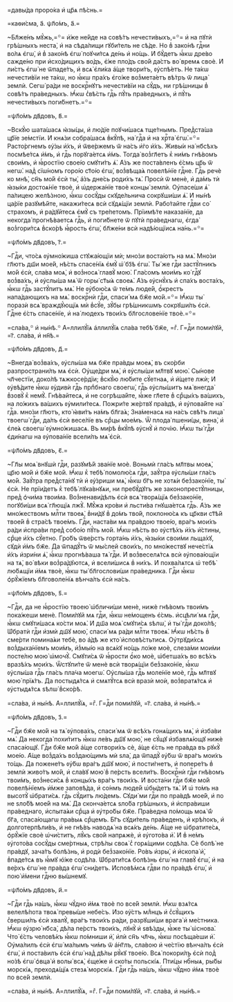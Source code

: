=давы́да проро́ка и҆ цр҃ѧ пѣ́снь.=

=каѳи́сма, а҃. ѱл҃о́мъ, а҃.=

~Бл҃же́нъ мꙋ́жь,=꙳= и҆́же не́йде на совѣ́тъ нечести́выхъ,=꙳= и҆ на пꙋтѝ грѣ́шныхъ неста̀, и҆ на сѣда́лищи гꙋби́тель не сѣ́де. Но в̾ зако́нѣ гдⷭ҇ни во́лѧ є҆гѡ̀, и҆ в̾ зако́нѣ є҆гѡ̀ поꙋчи́тсѧ де́нь и҆ но́щь. И҆ бꙋ́детъ ꙗ҆́кѡ дре́во сажде́но при и҆схо́дищихъ во́дъ, є҆́же пло́дъ сво́й да́стъ во́ времѧ своѐ. И҆ ли́стъ є҆гѡ̀ не ѿпаде́тъ, и҆ всѧ̀ є҆ли́ка а҆́ще твори́тъ, ᲂу҆спѣ́етъ. Не та́кѡ нечести́вїи не та́кѡ, но ꙗ҆́кѡ пра́хъ є҆го́же воз̾мета́етъ вѣ́тръ ѿ лица̀ землѝ. Сегѡ̀ ра́ди не воскрⷭ҇нꙋтъ нечести́вїи на сꙋ́дъ, ни грѣ́шницы в̾ совѣ́тъ пра́ведныхъ. Ꙗ҆́кѡ с̾вѣ́сть гдⷭ҇ь пꙋ́ть пра́ведныхъ, и҆ пꙋ́ть нечести́выхъ поги́бнетъ.=꙳=

=ѱл҃о́мъ дв҃довъ, в҃.=

~Вскꙋ́ю шата́шасѧ ꙗ҆зы́цы, и҆ лю́дїе поꙋчи́шасѧ тще́тнымъ. Пред̾ста́ша цр҃їе зе́мстїи. И҆ кнѧ́зи собра́шасѧ в̾кꙋ́пѣ, на́ гдⷭ҇а и҆ на хрⷭ҇та̀ є҆гѡ̀.=꙳= Расто́ргнемъ ᲂу҆́зы и҆́хъ, и҆ ѿве́ржемъ ѿ на́съ и҆́го и҆́хъ. Живы́и на́ нб҃сѣхъ посмѣе́тсѧ и҆́мъ, и҆ гдⷭ҇ь порꙋга́етсѧ и҆́мъ. Тогда̀ воз̾гл҃етъ к̾ ни́мъ гнѣ́вомъ свои́мъ, и҆ ꙗ҆́ростїю свое́ю смꙋти́тъ ѧ҆̀. А҆́зъ же поста́вленъ є҆́смь цр҃ь ѿ негѡ̀. над̾ сїѡ́номъ горо́ю ст҃о́ю є҆гѡ̀, воз̾вѣща́ѧ повелѣ́нїе гдⷭ҇не. Гдⷭ҇ь речѐ ко мнѣ̀, сн҃ъ мо́й є҆сѝ ты̀, а҆́зъ дне́сь роди́хъ тѧ̀. Просѝ ѿ менѐ, и҆ да́мъ тѝ ꙗ҆зы́ки достоѧ́нїе твоѐ, и҆ ѡ҆держа́нїе твоѐ концы̀ землѝ. Оу҆пасе́ши ѧ҆̀ па́лицею желѣ́зною, ꙗ҆́кѡ сосꙋ́ды скꙋде́льнича сокрꙋши́ши ѧ҆̀. И҆ ны́нѣ ца́рїе разꙋмѣ́йте, накажи́тесѧ всѝ сꙋдѧ́щїи землѝ. Рабо́тайте гдⷭ҇ви со́ страхомъ, и҆ ра́дꙋйтесѧ є҆мꙋ̀ съ тре́петомъ. Прїимѣ́те наказа́нїе, да некогда̀ прогнѣ́ваетсѧ гдⷭ҇ь, и҆ поги́бнете ѿ пꙋтѝ пра́веднагѡ, є҆гда̀ воз̾гори́тсѧ в̾ско́рѣ ꙗ҆́рость є҆гѡ̀, бл҃же́ни всѝ надѣ́ющїисѧ на́нь.=꙳=

=ѱл҃о́мъ дв҃довъ, г҃.=

~Гдⷭ҇и, что́сѧ ᲂу҆мно́жиша стꙋжа́ющїи мѝ; мно́зи воста́ютъ на мѧ̀. Мно́зи гл҃ютъ дш҃и мое́й, нѣ́сть спасе́нїѧ є҆мꙋ̀ ѡ҆́ бз҃ѣ є҆гѡ̀. Ты́ же гдⷭ҇и застꙋ́пникъ мо́й є҆сѝ, сла́ва моѧ̀, и҆ воз̾носѧ̀ главꙋ̀ мою̀. Гла́сомъ мои́мъ ко́ гдⷭ҇ꙋ воз̾ва́хъ, и҆ ᲂу҆слы́ша мѧ̀ ѿ горы̀ ст҃ы́ѧ своеѧ̀. А҆́зъ ᲂу҆снꙋ́хъ и҆ спа́хъ воста́хъ, ꙗ҆́кѡ гдⷭ҇ь застꙋ́питъ мѧ̀. Не ᲂу҆бою́сѧ ѿ те́мъ люде́й, ѻ҆́крестъ напа́дающихъ на мѧ̀. воскрⷭ҇нѝ гдⷭ҇и, спаси́ мѧ бж҃е мо́й.=꙳= Ꙗ҆́кѡ ты̀ поразѝ всѧ̀ враждꙋ́ющїѧ мѝ в̾сꙋ́е, зꙋ́бы грѣ́шникѡмъ сокрꙋши́лъ є҆сѝ. Гдⷭ҇не є҆́сть спасе́нїе, и҆ на́ людехъ твои́хъ бл҃гослове́нїе твоѐ.=꙳=

=сла́ва,꙳ и҆ ны́нѣ.꙳ А҆=ллилꙋ́їѧ а҆ллилꙋ́їѧ сла́ва тебѣ̀ бж҃е, =гⷤ. Г=дⷭ҇и поми́лꙋй, =г҃. сла́ва, и҆ нн҃ѣ.=

=ѱл҃о́мъ дв҃довъ, д҃.=

~Внегда̀ воз̾ва́хъ, ᲂу҆слы́ша мѧ бж҃е пра́вды моеѧ̀, въ ско́рби разпространи́лъ мѧ є҆сѝ. Оу҆ще́дри мѧ̀, и҆ ᲂу҆слы́ши мл҃твꙋ мою̀. Сы́нове чл҃честїи, доко́лѣ тѧжкосе́рдїи; в̾скꙋ́ю лю́бите сꙋ́етнаѧ, и҆ и҆́щете лжѝ; И҆ ᲂу҆вѣ́дите ꙗ҆́кѡ ᲂу҆дивѝ гдⷭ҇ь прпⷣбнаго своегѡ̀, гдⷭ҇ь ᲂу҆слы́шитъ мѧ̀ внегда̀ в̾зовꙋ̀ к̾ немꙋ̀. Гнѣ́вайтесѧ, и҆ не согрѣша́йте, ꙗ҆́же гл҃ете в̾ срⷣцы́хъ ва́шихъ, на ло́жихъ ва́шихъ ᲂу҆мили́тесѧ. Пожри́те же́ртвꙋ пра́вдѣ, и҆ ᲂу҆пова́йте на́ гдⷭ҇а. мно́зи гл҃ютъ, кто̀ ꙗ҆ви́тъ на́мъ бл҃га́ѧ; Зна́менасѧ на на́съ свѣ́тъ лица̀ твоегѡ̀ гдⷭ҇и, да́лъ є҆сѝ весе́лїе въ срⷣцы мое́мъ. Ѿ плода̀ пшени́цы, вина̀, и҆ є҆ле́ѧ своегѡ̀ ᲂу҆мно́жишасѧ. Въ ми́рѣ в̾кꙋ́пѣ ᲂу҆снꙋ̀ и҆ почі́ю. Ꙗ҆́кѡ ты̀ гдⷭ҇и є҆ди́нагѡ на ᲂу҆пова́нїе всели́лъ мѧ̀ є҆сѝ.

=ѱл҃о́мъ дв҃довъ, є҃.=

~Гл҃ы моѧ̀ внꙋшѝ гдⷭ҇и, разꙋмѣ́й зва́нїе моѐ. Воньмѝ гла́съ мл҃твы моеѧ̀, цр҃ю мо́й и҆ бж҃е мо́й. Ꙗ҆́кѡ к̾ тебѣ̀ помолю́сѧ гдⷭ҇и, заꙋ́тра ᲂу҆слы́ши гла́съ мо́й. Заꙋ́тра пред̾ста́нꙋ тѝ и҆ ᲂу҆́зриши мѧ̀, ꙗ҆́кѡ бг҃ъ не хотѧ́и без̾зако́нїе, ты̀ є҆сѝ. Не прїи́детъ к̾ тебѣ̀ лꙋка́внꙋѧи, ни пребꙋ́дꙋтъ же законопрестꙋ́пницы, пред̾ ѻ҆чи́ма твои́ма. Воз̾ненави́дѣлъ є҆сѝ всѧ̀ творѧ́щїѧ без̾зако́нїе, погꙋби́ши всѧ̀ гл҃ющїѧ лжꙋ̀. Мꙋ́жа кро́ви и҆ льсти́ва гнꙋша́етсѧ гдⷭ҇ь. А҆́зъ же мно́жествомъ млⷭ҇ти твоеѧ̀, в̾ни́дꙋ в̾ до́мъ тво́й, поклоню́сѧ къ цр҃кви ст҃ѣ́й твое́й в̾ стра́сѣ твое́мъ. Гдⷭ҇и, наста́ви мѧ пра́вдою твое́ю, вра́гъ мои́хъ ра́ди и҆спра́ви пред̾ собо́ю пꙋ́ть мо́й. Ꙗ҆́кѡ нѣ́сть во ᲂу҆стѣ́хъ и҆́хъ и҆́стины, срⷣце и҆́хъ сꙋ́етно. Гро́бъ ѿве́рстъ горта́нь и҆́хъ, ꙗ҆зы́ки свои́ми льща́хꙋ, сꙋдѝ и҆́мъ бж҃е. Да ѿпадꙋ́тъ ѿ мы́слей свои́хъ, по мно́жествꙋ нече́стїѧ и҆́хъ и҆зри́ни ѧ҆̀, ꙗ҆́кѡ прогнѣ́ваша тѧ̀ гдⷭ҇и. И҆ воз̾веселѧ́тсѧ всѝ ᲂу҆пова́ющїи на тѧ̀, во́ вѣки воз̾ра́дꙋютсѧ, и҆ всели́шисѧ в̾ ни́хъ. И҆ похва́лѧтсѧ ѡ҆ тебѣ̀ лю́бѧщїи и҆́мѧ твоѐ, ꙗ҆́кѡ ты̀ бл҃гослови́ши пра́ведника. Гдⷭ҇и ꙗ҆́кѡ ѻ҆рꙋ́жїемъ бл҃говоле́нїѧ вѣнча́лъ є҆сѝ на́съ.

=ѱл҃о́мъ дв҃довъ, ѕ҃.=

~Гдⷭ҇и, да не ꙗ҆́ростїю твоею̀ ѡ҆бличи́ши менѐ, нижѐ гнѣ́вомъ твои́мъ пока́жеши менѐ. Поми́лꙋй мѧ гдⷭ҇и, ꙗ҆́кѡ не́мощенъ є҆́смь. и҆сцѣли́ мѧ гдⷭ҇и, ꙗ҆́кѡ смꙋти́шасѧ ко́сти моѧ̀. И҆ дш҃а моѧ̀ смꙋти́сѧ ѕѣлѡ̀, и҆ ты̀ гдⷭ҇и доко́лѣ; Ѡ҆братѝ гдⷭ҇и и҆змѝ дш҃ꙋ мою̀, спаси́ мѧ ра́ди млⷭ҇ти твоеѧ̀. Ꙗ҆́кѡ нѣ́сть в̾ сме́рти помина́ѧи тебѐ, во а҆́дѣ же кто̀ и҆сповѣ́стьтисѧ. Оу҆трꙋди́хсѧ воз̾дыха́нїемъ мои́мъ, и҆з̾мы́ю на всѧ́кꙋ но́щь ло́же моѐ, слеза́ми мои́ми посте́лю мою̀ ѡ҆мочꙋ̀. Смꙋти́сѧ ѿ ꙗ҆́рости ѻ҆́ко моѐ, ѡ҆бетша́хъ во всѣ́хъ вразѣ́хъ мои́хъ. Ѿстꙋпи́те ѿ менѐ всѝ творѧ́щїи без̾зако́нїе, ꙗ҆́кѡ ᲂу҆слы́ша гдⷭ҇ь гла́съ пла́ча моегѡ̀. Оу҆слы́ша гдⷭ҇ь моле́нїе моѐ, гдⷭ҇ь мл҃твꙋ мою̀ прїѧ́тъ. Да постыдѧ́тсѧ и҆ смѧтꙋ́тсѧ всѝ вразѝ моѝ, воз̾вратѧ́тсѧ и҆ ᲂу҆стыдѧ́тсѧ ѕѣлѡ̀ в̾ско́рѣ.

=сла́ва, и҆ ны́нѣ. А҆=ллилꙋ́їѧ, =гⷤ. Г=дⷭ҇и поми́лꙋй, =г҃. сла́ва, и҆ ны́нѣ.=

=ѱл҃о́мъ дв҃довъ, з҃.=

~Гдⷭ҇и бж҃е мо́й на тѧ̀ ᲂу҆пова́хъ, спаси́ мѧ ѿ всѣ́хъ гонѧ́щихъ мѧ̀, и҆ и҆зба́ви мѧ̀. Да некогда̀ похи́титъ ꙗ҆́кѡ ле́въ дш҃ꙋ мою̀, не сꙋ́щꙋ и҆збавлѧ́ющꙋ нижѐ спаса́ющꙋ. Гдⷭ҇и бж҃е мо́й а҆́ще сотвори́хъ сѐ, а҆́ще є҆́сть не пра́вда въ рꙋкꙋ̀ мое́ю. А҆́ще воз̾да́хъ воз̾даю́щимъ мѝ ѕла̀, да ѿпадꙋ̀ ᲂу҆́бѡ ѿ вра́гъ мои́хъ то́щь. Да пожене́тъ ᲂу҆́бѡ вра́гъ дш҃ꙋ мою̀, и҆ пости́гнетъ, и҆ попере́тъ в̾ землѝ живо́тъ мо́й, и҆ сла́вꙋ мою̀ в̾ пе́рсть всели́тъ. Воскрⷭ҇нѝ гдⷭ҇и гнѣ́вомъ твои́мъ, воз̾неси́сѧ в̾ концы́хъ вра́гъ твои́хъ. И҆ воста́ни гдⷭ҇и бж҃е мо́й повелѣ́нїемъ и҆́мже заповѣ́да, и҆ со́нмъ люде́й ѡ҆бы́детъ тѧ̀. И҆ ѡ҆ то́мъ на высотꙋ̀ ѡ҆брати́сѧ. гдⷭ҇ь сꙋ́дитъ лю́демъ. Сꙋди́ ми гдⷭ҇и по пра́вдѣ мое́й, и҆ по не ѕло́бѣ мое́й на мѧ̀. Да сконча́етсѧ ѕло́ба грѣ́шныхъ, и҆ и҆спра́виши пра́веднаго, и҆спыта́ѧи срⷣца и҆ ᲂу҆тро́бы бж҃е. Пра́ведна по́мощь моѧ̀ ѿ́ бг҃а, спаса́ющагѡ пра́выѧ срⷣцемъ. Бг҃ъ сꙋди́тель пра́веденъ, и҆ крѣ́покъ, и҆ долготерпѣли́въ, и҆ не гнѣ́въ наводѧ̀ на всѧ́къ де́нь. А҆́ще не ѡ҆братите́сѧ, ѻ҆рꙋ́жїе своѐ ѡ҆чи́ститъ, лꙋ́къ сво́й напрѧжѐ, и҆ ᲂу҆гото́ва и҆̀. И҆ в̾ не́мъ ᲂу҆гото́ва сосꙋ́ды сме́ртныѧ, стрѣ́лы своѧ̀ с̾ горѧ́щими содѣ́ла. Сѐ болѣ̀ не пра́вдꙋ, зача́тъ болѣ́знь, и҆ родѝ без̾зако́нїе. Ро́въ и҆зры̀, и҆ и҆скопа̀ и҆̀, в̾паде́тсѧ въ ꙗ҆́мꙋ ю҆́же содѣ́ла. Ѡ҆брати́тсѧ болѣ́знь є҆гѡ̀ на главꙋ̀ є҆гѡ̀, и҆ на ве́рхъ є҆гѡ̀ не пра́вда є҆гѡ̀ сни́детъ. И҆сповѣ́мсѧ гдⷭ҇ви по пра́вдѣ є҆гѡ̀, и҆ пою̀ и҆́мени гдⷭ҇ню вы́шнемꙋ.

=ѱл҃о́мъ дв҃довъ, и҃.=

~Гдⷭ҇и гдⷭ҇ь на́шъ, ꙗ҆́кѡ чꙋ́дно и҆́мѧ твоѐ по все́й землѝ. Ꙗ҆́кѡ взѧ́тсѧ велелѣ́пота твоѧ̀ превы́ше небе́съ. И҆зо ᲂу҆́стъ млⷣнцъ и҆ с̾сꙋ́щихъ с̾верши́лъ є҆сѝ хвалꙋ̀, вра́гъ твои́хъ ра́ди, разрꙋши́ши врага̀ и҆ ме́стника. Ꙗ҆́кѡ ᲂу҆зрю̀ нб҃са̀, дѣ́ла пе́рстъ твои́хъ, лꙋнꙋ̀ и҆ ѕвѣ́зды, ꙗ҆́же ты̀ ѡ҆снова̀. Что̀ є҆́сть человѣ́къ ꙗ҆́кѡ по́мниши и҆̀, и҆лѝ сн҃ъ чл҃чь, ꙗ҆́кѡ посѣща́еши и҆̀. Оу҆ма́лилъ є҆сѝ є҆гѡ̀ ма́лымъ чи́мъ ѿ а҆́нг҃лъ, сла́вою и҆ че́стїю вѣнча́лъ є҆сѝ є҆гѡ̀, и҆ поста́вилъ є҆сѝ є҆гѡ̀ над̾ дѣ́лы рꙋ́кꙋ твое́ю. Всѧ̀ покори́лъ є҆сѝ под̾ но́зѣ є҆гѡ̀ ѻ҆вца̀ и҆ волы̀ всѧ̀, є҆ще́же и҆ ско́ты польскі́ѧ. Пти́цы нбⷭ҇ныѧ, ры́бы морскі́ѧ, преходѧ́щїѧ стезѧ̀ морскі́ѧ. Гдⷭ҇и гдⷭ҇ь на́шъ, ꙗ҆́кѡ чꙋ́дно и҆́мѧ твоѐ по все́й землѝ.

=сла́ва, и҆ ны́нѣ. А҆=ллилꙋ́їѧ, =гⷤ. Г=дⷭ҇и поми́лꙋй, =г҃. сла́ва, и҆ ны́нѣ.=

